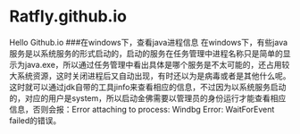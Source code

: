 # Ratfly.github.io
Hello Github.io
###在windows下，查看java进程信息
在windows下，有些java服务是以系统服务的形式启动的，启动的服务在任务管理中进程名称只是简单的显示为java.exe，所以通过任务管理中看出具体是哪个服务是不太可能的，还占用较大系统资源，这时关闭进程后又自动出现，有时还以为是病毒或者是其他什么呢。这时就可以通过jdk自带的工具jinfo来查看相应的信息，不过因为以系统服务启动的，对应的用户是system，所以启动金佛需要以管理员的身份运行才能查看相应信息，否则会报：Error attaching to process: Windbg Error: WaitForEvent failed的错误。
